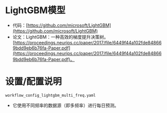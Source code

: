# LightGBM模型
* 代码：[https://github.com/microsoft/LightGBM](https://github.com/microsoft/LightGBM)
* 论文：LightGBM：一种高效的梯度提升决策树。[https://proceedings.neurips.cc/paper/2017/file/6449f44a102fde848669bdd9eb6b76fa-Paper.pdf](https://proceedings.neurips.cc/paper/2017/file/6449f44a102fde848669bdd9eb6b76fa-Paper.pdf)。


# 设置/配置说明

`workflow_config_lightgbm_multi_freq.yaml`
- 它使用不同频率的数据源（即多频率）进行每日预测。
